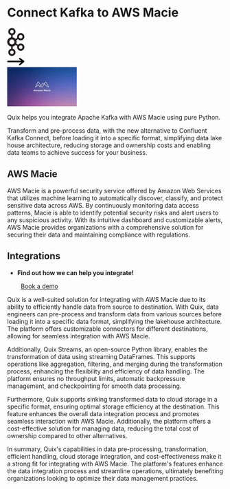 # Connect Kafka to AWS Macie

<div class="connect-images cards blog-grid-card" markdown>
<div>
<img src="../images/kafka_logo.png" width="40px" />
</div>
<div>
<img src="../images/arrow.svg" width="40px" />
</div>
<div>
<img src="./images/aws-macie_1.jpg" />
</div>
</div>

Quix helps you integrate Apache Kafka with AWS Macie using pure Python.

Transform and pre-process data, with the new alternative to Confluent Kafka Connect, before loading it into a specific format, simplifying data lake house architecture, reducing storage and ownership costs and enabling data teams to achieve success for your business.

## AWS Macie

AWS Macie is a powerful security service offered by Amazon Web Services that utilizes machine learning to automatically discover, classify, and protect sensitive data across AWS. By continuously monitoring data access patterns, Macie is able to identify potential security risks and alert users to any suspicious activity. With its intuitive dashboard and customizable alerts, AWS Macie provides organizations with a comprehensive solution for securing their data and maintaining compliance with regulations.

## Integrations

<div class="grid cards" markdown>

- __Find out how we can help you integrate!__

    <a class="md-button md-button--primary" href="https://share.hsforms.com/1iW0TmZzKQMChk0lxd_tGiw4yjw2?__hstc=175542013.2303933fbd746c0ac86d9ccbe9bc9100.1728383268831.1729603416735.1729620918855.31&__hssc=175542013.1.1729620918855&__hsfp=2132701734" target="_blank" style="margin:.5rem;">Book a demo</a>

</div>


Quix is a well-suited solution for integrating with AWS Macie due to its ability to efficiently handle data from source to destination. With Quix, data engineers can pre-process and transform data from various sources before loading it into a specific data format, simplifying the lakehouse architecture. The platform offers customizable connectors for different destinations, allowing for seamless integration with AWS Macie.

Additionally, Quix Streams, an open-source Python library, enables the transformation of data using streaming DataFrames. This supports operations like aggregation, filtering, and merging during the transformation process, enhancing the flexibility and efficiency of data handling. The platform ensures no throughput limits, automatic backpressure management, and checkpointing for smooth data processing.

Furthermore, Quix supports sinking transformed data to cloud storage in a specific format, ensuring optimal storage efficiency at the destination. This feature enhances the overall data integration process and promotes seamless interaction with AWS Macie. Additionally, the platform offers a cost-effective solution for managing data, reducing the total cost of ownership compared to other alternatives.

In summary, Quix's capabilities in data pre-processing, transformation, efficient handling, cloud storage integration, and cost-effectiveness make it a strong fit for integrating with AWS Macie. The platform's features enhance the data integration process and streamline operations, ultimately benefiting organizations looking to optimize their data management practices.

